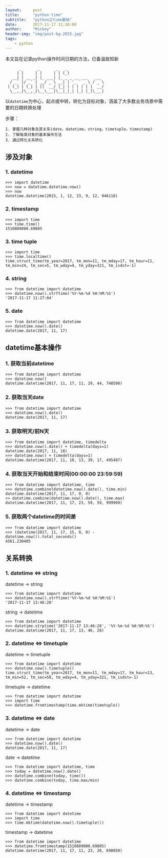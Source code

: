 ```yaml
---
layout:     post
title:      "python-time"
subtitle:   "python之time基础"
date:       2017-11-17 11:30:00
author:     "Mickey"
header-img: "img/post-bg-2015.jpg"
tags:
    - python
---
```


本文旨在记录python操作时间日期的方法，已备温故知新

```
      _       _       _   _
     | |     | |     | | (_)
   __| | __ _| |_ ___| |_ _ _ __ ___   ___
  / _` |/ _` | __/ _ \ __| | '_ ` _ \ / _ \
 | (_| | (_| | ||  __/ |_| | | | | | |  __/
  \__,_|\__,_|\__\___|\__|_|_| |_| |_|\___|
```

以`datetime`为中心，起点或中转，转化为目标对象，涵盖了大多数业务场景中需要的日期转换处理

步骤：

```
1. 掌握几种对象及其关系(date，datetime，string，timetuple，timestamp)
2. 了解每类对象的基本操作方法
3. 通过转化关系转化
```

## 涉及对象

### 1. datetime

```
>>> import datetime
>>> now = datetime.datetime.now()
>>> now
datetime.datetime(2015, 1, 12, 23, 9, 12, 946118)
```

### 2. timestamp

```
>>> import time
>>> time.time()
1510889000.69805
```

### 3. time tuple

```
>>> import time
>>> time.localtime()
time.struct_time(tm_year=2017, tm_mon=11, tm_mday=17, tm_hour=11, tm_min=24, tm_sec=5, tm_wday=4, tm_yday=321, tm_isdst=-1)
```

### 4. string

```
>>> from datetime import datetime
>>> datetime.now().strftime('%Y-%m-%d %H:%M:%S')
'2017-11-17 11:27:04'
```
### 5. date

```
>>> from datetime import datetime
>>> datetime.now().date()
datetime.date(2017, 11, 17)
```

## datetime基本操作

### 1. 获取当前datetime

```
>>> from datetime import datetime
>>> datetime.now()
datetime.datetime(2017, 11, 17, 11, 29, 44, 748590)
```

### 2. 获取当天date

```
>>> from datetime import datetime
>>> datetime.now().date()
datetime.date(2017, 11, 17)
```

### 3. 获取明天/前N天

```
>>> from datetime import datetime, timedelta
>>> datetime.now().date() + timedelta(days=1)
datetime.date(2017, 11, 18)
>>> datetime.now() + timedelta(days=1)
datetime.datetime(2017, 11, 18, 13, 39, 17, 495497)
```

### 4. 获取当天开始和结束时间(00:00:00 23:59:59)

```
>>> from datetime import datetime, time
>>> datetime.combine(datetime.now().date(), time.min)
datetime.datetime(2017, 11, 17, 0, 0)
>> datetime.combine(datetime.now().date(), time.max)
datetime.datetime(2017, 11, 17, 23, 59, 59, 999999)
```

### 5. 获取两个datetime的时间差

```
>>> from datetime import datetime
>>> (datetime(2017, 11, 17, 15, 0, 0) - datetime.now()).total_seconds()
4561.230405
```

## 关系转换

### 1. datetime <=> string

datetime -> string

```
>>> from datetime import datetime
>>> datetime.now().strftime('%Y-%m-%d %H:%M:%S')
'2017-11-17 13:46:28'
```

string -> datetime

```
>>> from datetime import datetime
>>> datetime.strptime('2017-11-17 13:46:28', '%Y-%m-%d %H:%M:%S')
datetime.datetime(2017, 11, 17, 13, 46, 28)
```

### 2. datetime <=> timetuple

datetime -> timetuple

```
>>> from datetime import datetime
>>> datetime.now().timetuple()
time.struct_time(tm_year=2017, tm_mon=11, tm_mday=17, tm_hour=13, tm_min=52, tm_sec=58, tm_wday=4, tm_yday=321, tm_isdst=-1)
```

timetuple -> datetime

```
>>> from datetime import datetime
>>> import time
>>> datetime.fromtimestamp(time.mktime(timetuple))
```

### 3. datetime <=> date

datetime -> date

```
>>> from datetime import datetime
>>> datetime.now().date()
datetime.date(2017, 11, 17)
```

date -> datetime

```
>>> from datetime import datetime, time
>>> today = datetime.now().date()
>>> datetime.combine(today, time())
>>> datetime.combine(today, time.max/min)
```

### 4. datetime <=> timestamp

datetime -> timestamp

```
>>> from datetime import datetime
>>> import time
>>> time.mktime(datetime.now().timetuple())
```

timestamp -> datetime

```
>>> from datetime import datetime
>>> datetime.fromtimestamp(1510889000.69805)
datetime.datetime(2017, 11, 17, 11, 23, 20, 698050)
```
